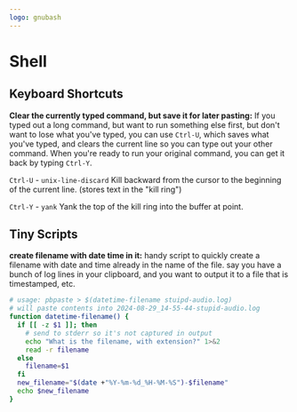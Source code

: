 ```yaml
---
logo: gnubash
---
```

# Shell

## Keyboard Shortcuts

**Clear the currently typed command, but save it for later pasting:** 
If you typed out a long command, but want to run something else first, but don't want to lose what you've typed, you can use `Ctrl-U`, which saves what you've typed, and clears the current line so you can type out your other command. When you're ready to run your original command, you can get it back by typing `Ctrl-Y`.

`Ctrl-U` - `unix-line-discard`
Kill backward from the cursor to the beginning of the current line. (stores text in the "kill ring")

`Ctrl-Y` - `yank`
Yank the top of the kill ring into the buffer at point.

## Tiny Scripts

**create filename with date time in it:** 
handy script to quickly create a filename with date and time already in the name of the file.
say you have a bunch of log lines in your clipboard, and you want to output it to a file that is timestamped, etc.

```sh
# usage: pbpaste > $(datetime-filename stuipd-audio.log)
# will paste contents into 2024-08-29_14-55-44-stupid-audio.log
function datetime-filename() {
  if [[ -z $1 ]]; then
    # send to stderr so it's not captured in output
    echo "What is the filename, with extension?" 1>&2
    read -r filename
  else
    filename=$1
  fi
  new_filename="$(date +"%Y-%m-%d_%H-%M-%S")-$filename"
  echo $new_filename
}
```
